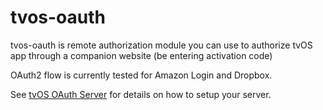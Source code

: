 # tvos-oauth

tvos-oauth is remote authorization module you can use to authorize tvOS app through a companion website (be entering activation code)

OAuth2 flow is currently tested for Amazon Login and Dropbox.

See [tvOS OAuth Server](https://github.com/rabahs/tvos-oauth-server) for details on how to setup your server.
